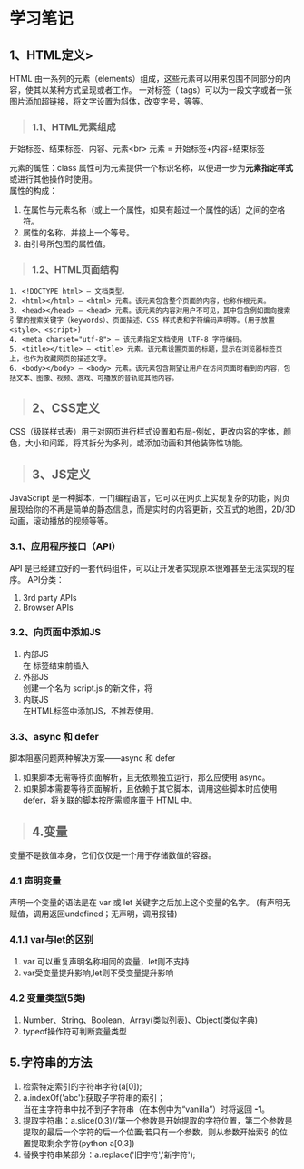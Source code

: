 # 学习笔记

## 1、HTML定义>
HTML 由一系列的元素（elements）组成，这些元素可以用来包围不同部分的内容，使其以某种方式呈现或者工作。 一对标签（ tags）可以为一段文字或者一张图片添加超链接，将文字设置为斜体，改变字号，等等。

>### 1.1、HTML元素组成

开始标签、结束标签、内容、元素<br\>
元素 = 开始标签+内容+结束标签

元素的属性：class 属性可为元素提供一个标识名称，以便进一步为**元素指定样式**或进行其他操作时使用。<br>
属性的构成：<br>
1. 在属性与元素名称（或上一个属性，如果有超过一个属性的话）之间的空格符。<br>
2. 属性的名称，并接上一个等号。<br>
3. 由引号所包围的属性值。

>### 1.2、HTML页面结构

    1. <!DOCTYPE html> — 文档类型。
    2. <html></html> — <html> 元素。该元素包含整个页面的内容，也称作根元素。
    3. <head></head> — <head> 元素。该元素的内容对用户不可见，其中包含例如面向搜索引擎的搜索关键字（keywords）、页面描述、CSS 样式表和字符编码声明等。(用于放置<style>、<script>)
    4. <meta charset="utf-8"> — 该元素指定文档使用 UTF-8 字符编码。
    5. <title></title> — <title> 元素。该元素设置页面的标题，显示在浏览器标签页上，也作为收藏网页的描述文字。
    6. <body></body> — <body> 元素。该元素包含期望让用户在访问页面时看到的内容，包括文本、图像、视频、游戏、可播放的音轨或其他内容。

>## 2、CSS定义
CSS（级联样式表）用于对网页进行样式设置和布局-例如，更改内容的字体，颜色，大小和间距，将其拆分为多列，或添加动画和其他装饰性功能。


>## 3、JS定义
JavaScript 是一种脚本，一门编程语言，它可以在网页上实现复杂的功能，网页展现给你的不再是简单的静态信息，而是实时的内容更新，交互式的地图，2D/3D 动画，滚动播放的视频等等。

### 3.1、应用程序接口（API）
API 是已经建立好的一套代码组件，可以让开发者实现原本很难甚至无法实现的程序。
API分类：
1. 3rd party APIs
2. Browser APIs
### 3.2、向页面中添加JS
1. 内部JS<br>
在 </body> 标签结束前插入<scrpit></scrpit>  
2. 外部JS<br>
创建一个名为 script.js 的新文件，将 <script> 元素替换为：<script src="script.js" async></script>
3. 内联JS<br>
在HTML标签中添加JS，不推荐使用。

### 3.3、async 和 defer
脚本阻塞问题两种解决方案——async 和 defer
1. 如果脚本无需等待页面解析，且无依赖独立运行，那么应使用 async。
2. 如果脚本需要等待页面解析，且依赖于其它脚本，调用这些脚本时应使用 defer，将关联的脚本按所需顺序置于 HTML 中。


>## 4.变量
变量不是数值本身，它们仅仅是一个用于存储数值的容器。

### 4.1 声明变量
声明一个变量的语法是在 var 或 let 关键字之后加上这个变量的名字。
(有声明无赋值，调用返回undefined；无声明，调用报错)

### 4.1.1 var与let的区别
1. var 可以重复声明名称相同的变量，let则不支持
2. var受变量提升影响,let则不受变量提升影响

### 4.2 变量类型(5类)
1. Number、String、Boolean、Array(类似列表)、Object(类似字典)<br>
2. typeof操作符可判断变量类型

## 5.字符串的方法
1. 检索特定索引的字符串字符(a[0]);
2. a.indexOf('abc'):获取子字符串的索引；<br>
当在主字符串中找不到子字符串（在本例中为“vanilla”）时将返回 **-1**。
3. 提取字符串：a.slice(0,3)//第一个参数是开始提取的字符位置，第二个参数是提取的最后一个字符的后一个位置;若只有一个参数，则从参数开始索引的位置提取剩余字符(python a[0,3])<br>
4. 替换字符串某部分：a.replace('旧字符','新字符');<br>






